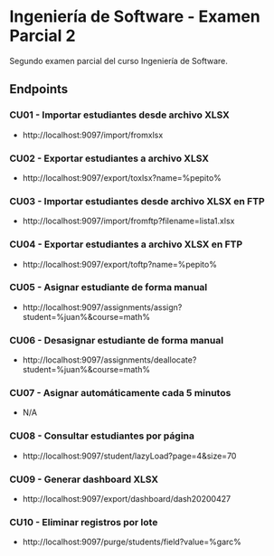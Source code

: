 # Ingeniería de Software - Examen Parcial 2

Segundo examen parcial del curso Ingeniería de Software.

## Endpoints

### CU01 - Importar estudiantes desde archivo XLSX
- http://localhost:9097/import/fromxlsx

### CU02 - Exportar estudiantes a archivo XLSX
- http://localhost:9097/export/toxlsx?name=%pepito%

### CU03 - Importar estudiantes desde archivo XLSX en FTP
- http://localhost:9097/import/fromftp?filename=lista1.xlsx

### CU04 - Exportar estudiantes a archivo XLSX en FTP
- http://localhost:9097/export/toftp?name=%pepito%

### CU05 - Asignar estudiante de forma manual
- http://localhost:9097/assignments/assign?student=%juan%&course=math%

### CU06 - Desasignar estudiante de forma manual
- http://localhost:9097/assignments/deallocate?student=%juan%&course=math%

### CU07 - Asignar automáticamente cada 5 minutos
- N/A

### CU08 - Consultar estudiantes por página
- http://localhost:9097/student/lazyLoad?page=4&size=70

### CU09 - Generar dashboard XLSX
- http://localhost:9097/export/dashboard/dash20200427

### CU10 - Eliminar registros por lote
- http://localhost:9097/purge/students/field?value=%garc%

